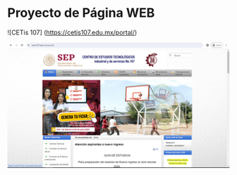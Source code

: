 # Proyecto de Página WEB 
![CETis 107] (https://cetis107.edu.mx/portal/)

![Pagina del CETis 107](https://github.com/J3susEmmanu3l/J3susEmmanu3l.github.io/blob/main/Cetis%20107/Captura.PNG)
